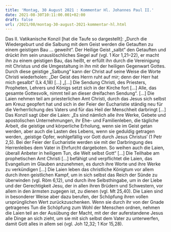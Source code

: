 ```yaml
---
title: 'Montag, 30 August 2021 : Kommentar Hl. Johannes Paul II.'
date: 2021-08-30T10:11:00.001+02:00
draft: false
url: /2021/08/montag-30-august-2021-kommentar-hl.html
---
```


Das II. Vatikanische Konzil \[hat die Taufe so dargestellt\]: „Durch die Wiedergeburt und die Salbung mit dem Geist werden die Getauften zu einem geistigen Bau … geweiht“. Der Heilige Geist „salbt“ den Getauften und drückt ihm sein unauslöschliches Siegel auf (vgl. 1 Kor 1,21–22), er macht ihn zu einem geistigen Bau, das heißt, er erfüllt ihn durch die Vereinigung mit Christus und die Umgestaltung in ihn mit der heiligen Gegenwart Gottes. Durch diese geistige „Salbung“ kann der Christ auf seine Weise die Worte Christi wiederholen: „Der Geist des Herrn ruht auf mir; denn der Herr hat mich gesalbt“ (Lk 4,18) \[…\] „\[…\] Die Sendung Christi, des Priesters, Propheten, Lehrers und Königs setzt sich in der Kirche fort \[…\] Alle, das gesamte Gottesvolk, nimmt teil an dieser dreifachen Sendung“. \[…\] Die Laien nehmen teil am priesterlichen Amt Christi, durch das Jesus sich selbst am Kreuz geopfert hat und sich in der Feier der Eucharistie ständig neu für die Verherrlichung des Vaters und für das Heil der Menschheit darbringt \[…\] Das Konzil sagt über die Laien: „Es sind nämlich alle ihre Werke, Gebete und apostolischen Unternehmungen, ihr Ehe- und Familienleben, die tägliche Arbeit, die geistige und körperliche Erholung, wenn sie im Geist getan werden, aber auch die Lasten des Lebens, wenn sie geduldig getragen werden, ‚geistige Opfer, wohlgefällig vor Gott durch Jesus Christus‘ (1 Petr 2,5). Bei der Feier der Eucharistie werden sie mit der Darbringung des Herrenleibes dem Vater in Ehrfurcht dargeboten. So weihen auch die Laien, überall Anbeter in heiligem Tun, die Welt selbst Gott“ \[…\] Die Teilhabe am prophetischen Amt Christi \[…\] befähigt und verpflichtet die Laien, das Evangelium im Glauben anzunehmen, es durch ihre Worte und ihre Werke zu verkündigen \[…\] Die Laien leben das christliche Königtum vor allem durch ihren geistlichen Kampf, um in sich selbst das Reich der Sünde zu überwinden (vgl. Röm 6,12), und durch ihre Selbsthingabe, um in der Liebe und der Gerechtigkeit Jesu, der in allen ihren Brüdern und Schwestern, vor allem in den ärmsten zugegen ist, zu dienen (vgl. Mt 25,40). Die Laien sind in besonderer Weise aber dazu berufen, der Schöpfung ihren vollen ursprünglichen Wert zurückzuschenken. Wenn sie durch ihr von der Gnade getragenes Tun die Schöpfung zum Wohl der Menschen ordnen, nehmen die Laien teil an der Ausübung der Macht, mit der der auferstandene Jesus alle Dinge an sich zieht, um sie mit sich selbst dem Vater zu unterwerfen, damit Gott alles in allem sei (vgl. Joh 12,32; 1 Kor 15,28).